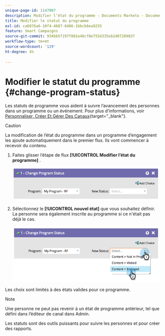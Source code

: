 ```yaml
---
unique-page-id: 1147007
description: Modifier l’état du programme - Documents Marketo - Documentation du produit
title: Modifier le statut du programme
exl-id: ca6076a6-10f4-4687-8486-1bbcb6ea9255
feature: Smart Campaigns
source-git-commit: 934bb5f197f801e48cf8e7554335eb2d07289037
workflow-type: tm+mt
source-wordcount: '129'
ht-degree: 4%

---
```


# Modifier le statut du programme {#change-program-status}

Les statuts de programme vous aident à suivre l’avancement des personnes dans un programme ou un événement. Pour plus d’informations, voir [Personnaliser, Créer Et Gérer Des Canaux](/help/marketo/product-docs/administration/tags/create-a-program-channel.md){target="_blank"}.

>[!CAUTION]
>
>La modification de l’état du programme dans un programme d’engagement les ajoute automatiquement dans le premier flux. Ils vont commencer à recevoir du contenu.

1. Faites glisser l’étape de flux **[!UICONTROL Modifier l’état du programme]** .

   ![](assets/change-program-status-1.png)

1. Sélectionnez le **[!UICONTROL nouvel état]** que vous souhaitez définir. La personne sera également inscrite au programme si ce n&#39;était pas déjà le cas.

   ![](assets/change-program-status-2.png)

Les choix sont limités à des états valides pour ce programme.

>[!NOTE]
>
>Une personne ne peut pas revenir à un état de programme antérieur, tel que défini dans l’éditeur de canal dans Admin.

Les statuts sont des outils puissants pour suivre les personnes et pour créer des rapports.
